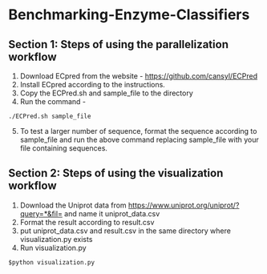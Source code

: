 # Benchmarking-Enzyme-Classifiers

## Section 1: Steps of using the parallelization workflow 

1. Download ECpred from the website - https://github.com/cansyl/ECPred 
2. Install ECpred according to the instructions. 
3. Copy the ECPred.sh and sample_file to the directory 
4. Run the command - 
```
./ECPred.sh sample_file
```
5. To test a larger number of sequence, format the sequence according to sample_file and run the above command replacing sample_file with your file containing sequences. 

## Section 2: Steps of using the visualization workflow

1. Download the Uniprot data from <https://www.uniprot.org/uniprot/?query=*&fil=> and name it uniprot_data.csv
2. Format the result according to result.csv 
3. put uniprot_data.csv and result.csv in the same directory where visualization.py exists
4. Run visualization.py 
```
$python visualization.py
```
